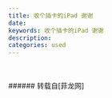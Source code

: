 ```yaml
---
title: 收个插卡的iPad 谢谢
date: 
keywords: 收个插卡的iPad 谢谢
description: 
categories: used
---
```

<td class="t_f" id="postmessage_3126161">

<br/>
<img alt="" border="0" class="zoom" data-cf-modified-578b9a71831da33c65a80fe6-="" file="http://www.flw.ph/data/appbyme/upload/image/201902/27/d138m6ITH2Lu.jpg" id="aimg_cA6QL" lazyloadthumb="1" onclick="" onmouseover="" src="http://www.flw.ph/data/appbyme/upload/image/201902/27/d138m6ITH2Lu.jpg"/><br/>
<br/>
</td>
###### 转载自[菲龙网]